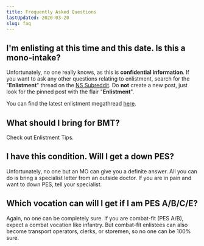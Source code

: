 ```yaml
---
title: Frequently Asked Questions
lastUpdated: 2020-03-20
slug: faq
---
```


## I'm enlisting at this time and this date. Is this a mono-intake?
Unfortunately, no one really knows, as this is **confidential information**. If you want to ask any other questions relating to enlistment, search for the "**Enlistment**" thread on the [NS Subreddit](https://reddit.com/r/nationalservicesg). Do **not** create a new post, just look for the pinned post with the flair "**Enlistment**".

You can find the latest enlistment megathread [here](https://www.reddit.com/r/NationalServiceSG/search?q=flair_name%3A%22Enlistment%22&restrict_sr=1&sort=new).

## What should I bring for BMT?
Check out <nuxt-link to='/bmt/enlistment-tips'>Enlistment Tips</nuxt-link>.

## I have this condition. Will I get a down PES?
Unfortunately, no one but an MO can give you a definite answer. All you can do is bring a specialist letter from an outside doctor. If you are in pain and want to down PES, tell your specialist.

## Which vocation can will I get if I am PES A/B/C/E?
Again, no one can be completely sure. If you are combat-fit (PES A/B), expect a combat vocation like infantry. But combat-fit enlistees can also become transport operators, clerks, or storemen, so no one can be 100% sure.
